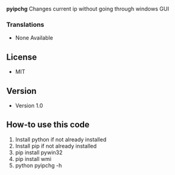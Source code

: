 
**pyipchg** Changes current ip without going through windows GUI

### Translations
* None Available

## License 
* MIT 

## Version 
* Version 1.0

## How-to use this code
1. Install python if not already installed
2. Install pip if not already installed
3. pip install pywin32
4. pip install wmi
5. python pyipchg -h

